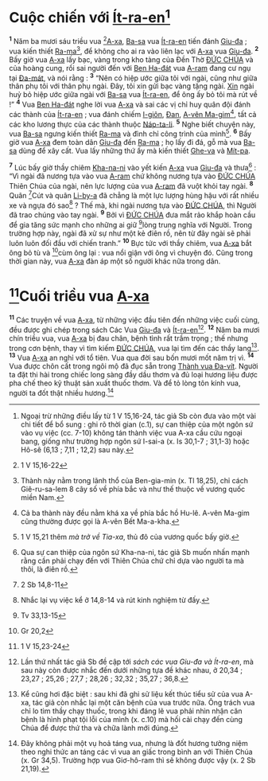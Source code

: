 # Cuộc chiến với [Ít-ra-en]()[^1]
<sup><b>1</b></sup> Năm ba mươi sáu triều vua [^1*][A-xa](), [Ba-sa]() vua [Ít-ra-en]() tiến đánh [Giu-đa]() ; vua kiến thiết [Ra-ma]()[^2], để không cho ai ra vào liên lạc với [A-xa]() vua [Giu-đa](). <sup><b>2</b></sup> Bấy giờ vua [A-xa]() lấy bạc, vàng trong kho tàng của Đền Thờ [ĐỨC CHÚA]() và của hoàng cung, rồi sai người đến với [Ben Ha-đát]() vua [A-ram]() đang cư ngụ tại [Đa-mát](), và nói rằng : <sup><b>3</b></sup> “Nên có hiệp ước giữa tôi với ngài, cũng như giữa thân phụ tôi với thân phụ ngài. Đây, tôi xin gửi bạc vàng tặng ngài. [Xin]() ngài huỷ bỏ hiệp ước giữa ngài với [Ba-sa]() vua [Ít-ra-en](), để ông ấy bỏ tôi mà rút về !” <sup><b>4</b></sup> Vua [Ben Ha-đát]() nghe lời vua [A-xa]() và sai các vị chỉ huy quân đội đánh các thành của [Ít-ra-en]() ; vua đánh chiếm [I-giôn](), [Đan](), [A-vên Ma-gim]()[^3], tất cả các kho lương thực của các thành thuộc [Náp-ta-li](). <sup><b>5</b></sup> Nghe biết chuyện này, vua [Ba-sa]() ngưng kiến thiết [Ra-ma]() và đình chỉ công trình của mình[^4]. <sup><b>6</b></sup> Bấy giờ vua [A-xa]() đem toàn dân [Giu-đa]() đến [Ra-ma]() ; họ lấy đi đá, gỗ mà vua [Ba-sa]() dùng để xây cất. Vua lấy những thứ ấy mà kiến thiết [Ghe-va]() và [Mít-pa]().

<sup><b>7</b></sup> Lúc bấy giờ thầy chiêm [Kha-na-ni]() vào yết kiến [A-xa]() vua [Giu-đa]() và thưa[^5] : “Vì ngài đã nương tựa vào vua [A-ram]() chứ không nương tựa vào [ĐỨC CHÚA]() Thiên Chúa của ngài, nên lực lượng của vua [A-ram]() đã vuột khỏi tay ngài. <sup><b>8</b></sup> Quân [^2*]Cút và quân [Li-by-a]() đã chẳng là một lực lượng hùng hậu với rất nhiều xe và ngựa đó sao[^6] ? Thế mà, khi ngài nương tựa vào [ĐỨC CHÚA](), thì Người đã trao chúng vào tay ngài. <sup><b>9</b></sup> Bởi vì [ĐỨC CHÚA]() đưa mắt rảo khắp hoàn cầu để gia tăng sức mạnh cho những ai giữ [^3*]lòng trung nghĩa với Người. Trong trường hợp này, ngài đã xử sự như một kẻ điên rồ, nên từ đây ngài sẽ phải luôn luôn đối đầu với chiến tranh.” <sup><b>10</b></sup> Bực tức với thầy chiêm, vua [A-xa]() bắt ông bỏ tù và [^4*]cùm ông lại : vua nổi giận với ông vì chuyện đó. Cũng trong thời gian này, vua [A-xa]() đàn áp một số người khác nữa trong dân.


# [^5*]Cuối triều vua [A-xa]()
<sup><b>11</b></sup> Các truyện về vua [A-xa](), từ những việc đầu tiên đến những việc cuối cùng, đều được ghi chép trong sách Các Vua [Giu-đa]() và [Ít-ra-en]()[^7]. <sup><b>12</b></sup> Năm ba mươi chín triều vua, vua [A-xa]() bị đau chân, bệnh tình rất trầm trọng ; thế nhưng trong cơn bệnh, thay vì tìm kiếm [ĐỨC CHÚA](), vua lại tìm đến các thầy lang[^8]. <sup><b>13</b></sup> Vua [A-xa]() an nghỉ với tổ tiên. Vua qua đời sau bốn mươi mốt năm trị vì. <sup><b>14</b></sup> Vua được chôn cất trong ngôi mộ đã đục sẵn trong [Thành vua Đa-vít](). Người ta đặt thi hài trong chiếc long sàng đầy dầu thơm và đủ loại hương liệu được pha chế theo kỹ thuật sản xuất thuốc thơm. Và để tỏ lòng tôn kính vua, người ta đốt thật nhiều hương.[^9]

[^1]: Ngoại trừ những điều lấy từ 1 V 15,16-24, tác giả Sb còn đưa vào một vài chi tiết để bổ sung : ghi rõ thời gian (c.1), sự can thiệp của một ngôn sứ vào vụ việc (cc. 7-10) không tán thành việc vua A-xa cầu cứu ngoại bang, giống như trường hợp ngôn sứ I-sai-a (x. Is 30,1-7 ; 31,1-3) hoặc Hô-sê (6,13 ; 7,11 ; 12,2) sau này.
[^2]: Thành này nằm trong lãnh thổ của Ben-gia-min (x. Tl 18,25), chỉ cách Giê-ru-sa-lem 8 cây số về phía bắc và như thế thuộc về vương quốc miền Nam.
[^3]: Cả ba thành này đều nằm khá xa về phía bắc hồ Hu-lê. A-vên Ma-gim cũng thường được gọi là A-vên Bết Ma-a-kha.
[^4]: 1 V 15,21 thêm *mà trở về Tia-xa*, thủ đô của vương quốc bấy giờ.
[^5]: Qua sự can thiệp của ngôn sứ Kha-na-ni, tác giả Sb muốn nhấn mạnh rằng cần phải chạy đến với Thiên Chúa chứ chỉ dựa vào người ta mà thôi, là điên rồ.
[^6]: Nhắc lại vụ việc kể ở 14,8-14 và rút kinh nghiệm từ đấy.
[^7]: Lần thứ nhất tác giả Sb đề cập tới *sách các vua Giu-đa và Ít-ra-en*, mà sau này còn được nhắc đến dưới những tựa đề khác nhau, ở 20,34 ; 23,27 ; 25,26 ; 27,7 ; 28,26 ; 32,32 ; 35,27 ; 36,8.
[^8]: Kể cũng hơi đặc biệt : sau khi đã ghi sử liệu kết thúc tiểu sử của vua A-xa, tác giả còn nhắc lại một căn bệnh của vua trước nữa. Ông trách vua chỉ lo tìm thầy chạy thuốc, trong khi đáng lẽ vua phải nhìn nhận căn bệnh là hình phạt tội lỗi của mình (x. c.10) mà hối cải chạy đến cùng Chúa để được thứ tha và chữa lành mới đúng.
[^9]: Đây không phải một vụ hoả táng vua, nhưng là đốt hương tưởng niệm theo nghi thức an táng các vì vua an giấc trong bình an với Thiên Chúa (x. Gr 34,5). Trường hợp vua Giơ-hô-ram thì sẽ không được vậy (x. 2 Sb 21,19).
[^1*]: 1 V 15,16-22
[^2*]: 2 Sb 14,8-11
[^3*]: Tv 33,13-15
[^4*]: Gr 20,2
[^5*]: 1 V 15,23-24